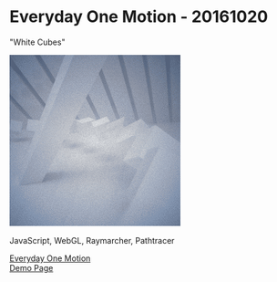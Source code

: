 # Everyday One Motion - 20161020  

"White Cubes"  

![](20161020.gif)  

JavaScript, WebGL, Raymarcher, Pathtracer  

[Everyday One Motion](http://motions.work/motion/446)  
[Demo Page](http://fms-cat-eom.github.io/20161020/dist)  
